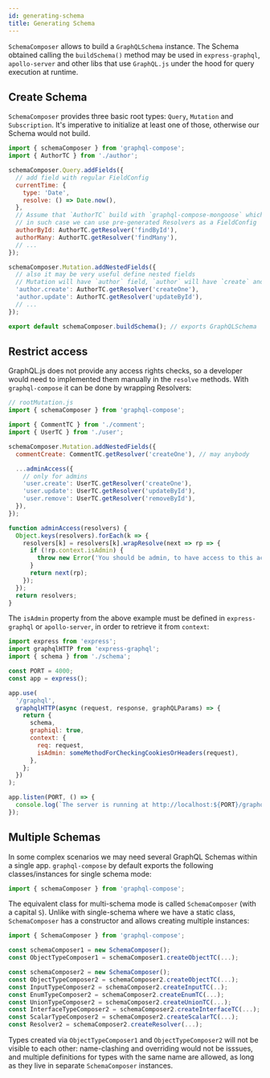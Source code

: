 ```yaml
---
id: generating-schema
title: Generating Schema
---
```


`SchemaComposer` allows to build a `GraphQLSchema` instance. The Schema obtained calling the `buildSchema()` method may be used in `express-graphql`, `apollo-server` and other libs that use `GraphQL.js` under the hood for query execution at runtime.

## Create Schema

`SchemaComposer` provides three basic root types: `Query`, `Mutation` and `Subscription`. It's imperative to initialize at least one of those, otherwise our Schema would not build.

```js
import { schemaComposer } from 'graphql-compose';
import { AuthorTC } from './author';

schemaComposer.Query.addFields({
  // add field with regular FieldConfig
  currentTime: {
    type: 'Date',
    resolve: () => Date.now(),
  },
  // Assume that `AuthorTC` build with `graphql-compose-mongoose` which has CRUD resolvers
  // in such case we can use pre-generated Resolvers as a FieldConfig
  authorById: AuthorTC.getResolver('findById'),
  authorMany: AuthorTC.getResolver('findMany'),
  // ...
});

schemaComposer.Mutation.addNestedFields({
  // also it may be very useful define nested fields
  // Mutation will have `author` field, `author` will have `create` and `update` fields inside
  'author.create': AuthorTC.getResolver('createOne'),
  'author.update': AuthorTC.getResolver('updateById'),
  // ...
});

export default schemaComposer.buildSchema(); // exports GraphQLSchema
```

## Restrict access

GraphQL.js does not provide any access rights checks, so a developer would need to implemented them manually in the `resolve` methods. With `graphql-compose` it can be done by wrapping Resolvers:

```js
// rootMutation.js
import { schemaComposer } from 'graphql-compose';

import { CommentTC } from './comment';
import { UserTC } from './user';

schemaComposer.Mutation.addNestedFields({
  commentCreate: CommentTC.getResolver('createOne'), // may anybody

  ...adminAccess({
    // only for admins
    'user.create': UserTC.getResolver('createOne'),
    'user.update': UserTC.getResolver('updateById'),
    'user.remove': UserTC.getResolver('removeById'),
  }),
});

function adminAccess(resolvers) {
  Object.keys(resolvers).forEach(k => {
    resolvers[k] = resolvers[k].wrapResolve(next => rp => {
      if (!rp.context.isAdmin) {
        throw new Error('You should be admin, to have access to this action.');
      }
      return next(rp);
    });
  });
  return resolvers;
}
```

The `isAdmin` property from the above example must be defined in `express-graphql` or `apollo-server`, in order to retrieve it from `context`:

```js
import express from 'express';
import graphqlHTTP from 'express-graphql';
import { schema } from './schema';

const PORT = 4000;
const app = express();

app.use(
  '/graphql',
  graphqlHTTP(async (request, response, graphQLParams) => {
    return {
      schema,
      graphiql: true,
      context: {
        req: request,
        isAdmin: someMethodForCheckingCookiesOrHeaders(request),
      },
    };
  })
);

app.listen(PORT, () => {
  console.log(`The server is running at http://localhost:${PORT}/graphql`);
});
```

## Multiple Schemas

In some complex scenarios we may need several GraphQL Schemas within a single app. `graphql-compose` by default exports the following classes/instances for single schema mode:

```js
import { schemaComposer } from 'graphql-compose';
```

The equivalent class for multi-schema mode is called `SchemaComposer` (with a capital `S`). Unlike with single-schema where we have a static class, `SchemaComposer` has a constructor and allows creating multiple instances:

```js
import { SchemaComposer } from 'graphql-compose';

const schemaComposer1 = new SchemaComposer();
const ObjectTypeComposer1 = schemaComposer1.createObjectTC(...);

const schemaComposer2 = new SchemaComposer();
const ObjectTypeComposer2 = schemaComposer2.createObjectTC(...);
const InputTypeComposer2 = schemaComposer2.createInputTC(..);
const EnumTypeComposer2 = schemaComposer2.createEnumTC(...);
const UnionTypeComposer2 = schemaComposer2.createUnionTC(...);
const InterfaceTypeComposer2 = schemaComposer2.createInterfaceTC(...);
const ScalarTypeComposer2 = schemaComposer2.createScalarTC(...);
const Resolver2 = schemaComposer2.createResolver(...);
```

Types created via `ObjectTypeComposer1` and `ObjectTypeComposer2` will not be visible to each other: name-clashing and overriding would not be isssues, and multiple definitions for types with the same name are allowed, as long as they live in separate `SchemaComposer` instances.

